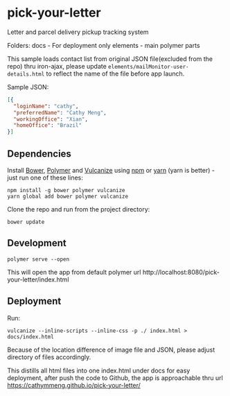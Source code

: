 # pick-your-letter
Letter and parcel delivery pickup tracking system

Folders:
docs - For deployment only
elements - main polymer parts

This sample loads contact list from original JSON file(excluded from the repo) thru iron-ajax, please update `elements/mailMonitor-user-details.html` to reflect the name of the file before app launch.

Sample JSON:

```json
[{
  "loginName": "cathy",
  "preferredName": "Cathy Meng",
  "workingOffice": "Xian",
  "homeOffice": "Brazil"
}]
```

## Dependencies

Install [Bower], [Polymer] and [Vulcanize] using [npm] or [yarn] (yarn is better) - just run one of these lines:

```
npm install -g bower polymer vulcanize
yarn global add bower polymer vulcanize
```


Clone the repo and run from the project directory:

```
bower update
```

[npm]: https://www.npmjs.com/
[yarn]: https://yarnpkg.com/en/
[Bower]: https://bower.io
[Polymer]: https://www.polymer-project.org/
[Vulcanize]: https://www.polymer-project.org/1.0/docs/tools/optimize-for-production

## Development

```
polymer serve --open
```

This will open the app from default polymer url http://localhost:8080/pick-your-letter/index.html


## Deployment

Run:

```
vulcanize --inline-scripts --inline-css -p ./ index.html > docs/index.html
```

Because of the location difference of image file and JSON, please adjust directory of files accordingly.

This distills all html files into one index.html under docs for easy deployment, after push the code to Github, the app is approachable thru url https://cathymmeng.github.io/pick-your-letter/

